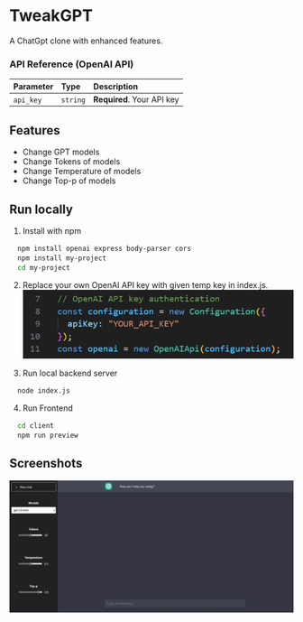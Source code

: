 
# TweakGPT

A ChatGpt clone with enhanced features.

### API Reference (OpenAI API)

| Parameter | Type     | Description                |
| :-------- | :------- | :------------------------- |
| `api_key` | `string` | **Required**. Your API key |



## Features

- Change GPT models
- Change Tokens of models
- Change Temperature of models
- Change Top-p of models


## Run locally

1.  Install with npm

```bash
  npm install openai express body-parser cors
  npm install my-project 
  cd my-project
```
2. Replace your own OpenAI API key with given temp key in index.js.
   ![Screenshot](/auth.png?raw=true "Optional Title") 

3.  Run local backend server

```bash
  node index.js
```

4.  Run Frontend 

```bash
  cd client
  npm run preview
```


## Screenshots

![App Screenshot](/app.png?text=App+Screenshot+Here)



